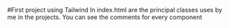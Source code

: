 #First project using Tailwind 
In index.html are the principal classes uses by me in the projects. You can see the comments for every component
